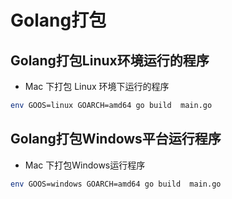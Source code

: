 # Golang打包

##  Golang打包Linux环境运行的程序
- Mac 下打包 Linux 环境下运行的程序
```sh
env GOOS=linux GOARCH=amd64 go build  main.go
```

## Golang打包Windows平台运行程序
- Mac 下打包Windows运行程序
```sh
env GOOS=windows GOARCH=amd64 go build  main.go
```
